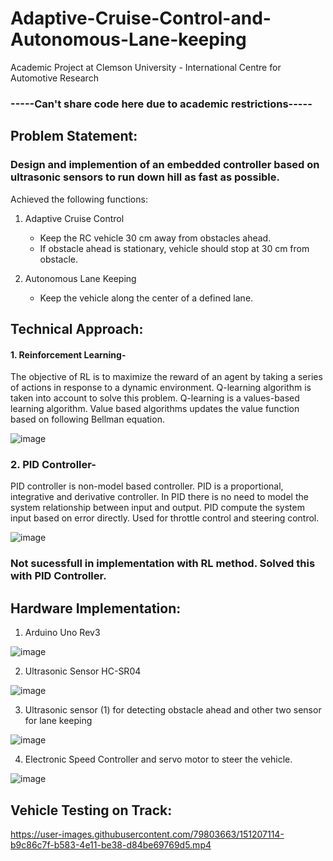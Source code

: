# Adaptive-Cruise-Control-and-Autonomous-Lane-keeping
Academic Project at Clemson University - International Centre for Automotive Research 
### -----Can't share code here due to academic restrictions-----


## Problem Statement:

### Design and implemention of an embedded controller based on ultrasonic sensors to run down hill as fast as possible.

Achieved the following functions:

1. Adaptive Cruise Control
   - Keep the RC vehicle 30 cm away from obstacles ahead.
   - If obstacle ahead is stationary, vehicle should stop at 30 cm from obstacle.
 
2. Autonomous Lane Keeping
   - Keep the vehicle along the center of a defined lane.

## Technical Approach:

#### 1. Reinforcement Learning-
The objective of RL is to maximize the reward of an agent by taking a series of actions in response to a dynamic environment. Q-learning algorithm is taken into account to solve this problem. Q-learning is a values-based learning algorithm. Value based algorithms updates the value function based on following Bellman equation.

![image](https://user-images.githubusercontent.com/79803663/151205157-33683ad5-97f9-4ad9-8be8-cee99d868ce3.png)

### 2. PID Controller-
PID controller is non-model based controller. PID is a proportional, integrative and derivative controller. In PID there is no need to model the system relationship between input and output. PID compute the system input based on error directly. Used for throttle control and steering control.

![image](https://user-images.githubusercontent.com/79803663/151205389-ecdaa009-00f7-4e87-960d-e1fd305b47ef.png)

### **Not sucessfull in implementation with RL method. Solved this with PID Controller.**

## Hardware Implementation:

1. Arduino Uno Rev3

![image](https://user-images.githubusercontent.com/79803663/151206070-b12a35fd-e904-4659-b269-57ca05372afe.png)

2. Ultrasonic Sensor HC-SR04 

![image](https://user-images.githubusercontent.com/79803663/151206123-4c68926d-6f84-4e96-90f7-b11b5fabf3a1.png)

3. Ultrasonic sensor (1) for detecting obstacle ahead and other two sensor for lane keeping

![image](https://user-images.githubusercontent.com/79803663/151206254-e97cee80-64a4-4440-a9e7-ac16837bab26.png)

4. Electronic Speed Controller and servo motor to steer the vehicle.

![image](https://user-images.githubusercontent.com/79803663/151206664-fdca3663-0055-4dc5-94fa-aa296da4ca61.png)


## Vehicle Testing on Track:




 



https://user-images.githubusercontent.com/79803663/151207114-b9c86c7f-b583-4e11-be38-d84be69769d5.mp4



